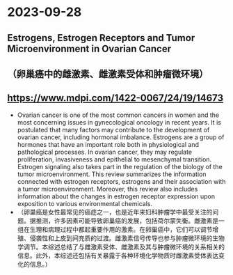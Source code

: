 
# 2023-09-28
## Estrogens, Estrogen Receptors and Tumor Microenvironment in Ovarian Cancer
## （卵巢癌中的雌激素、雌激素受体和肿瘤微环境）
## https://www.mdpi.com/1422-0067/24/19/14673
- Ovarian cancer is one of the most common cancers in women and the most concerning issues in gynecological oncology in recent years. It is postulated that many factors may contribute to the development of ovarian cancer, including hormonal imbalance. Estrogens are a group of hormones that have an important role both in physiological and pathological processes. In ovarian cancer, they may regulate proliferation, invasiveness and epithelial to mesenchymal transition. Estrogen signaling also takes part in the regulation of the biology of the tumor microenvironment. This review summarizes the information connected with estrogen receptors, estrogens and their association with a tumor microenvironment. Moreover, this review also includes information about the changes in estrogen receptor expression upon exposition to various environmental chemicals.
- （卵巢癌是女性最常见的癌症之一，也是近年来妇科肿瘤学中最受关注的问题。据推测，许多因素可能导致卵巢癌的发展，包括荷尔蒙失衡。雌激素是一组在生理和病理过程中都起重要作用的激素。在卵巢癌中，它们可以调节增殖、侵袭性和上皮到间充质的过渡。雌激素信号传导也参与肿瘤微环境的生物学调节。本综述总结了与雌激素受体、雌激素及其与肿瘤微环境的关系相关的信息。此外，本综述还包括有关暴露于各种环境化学物质时雌激素受体表达变化的信息。）
